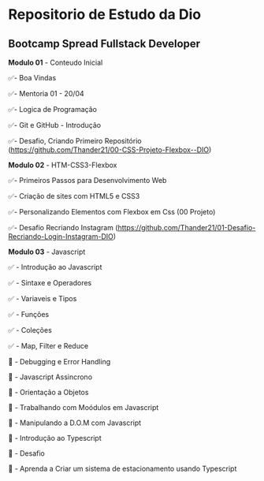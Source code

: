 # Repositorio de Estudo da Dio

## Bootcamp Spread Fullstack Developer

**Modulo 01** - Conteudo Inicial

:white_check_mark:- Boa Vindas

:white_check_mark:- Mentoria 01 - 20/04

:white_check_mark:- Logica de Programação

:white_check_mark:- Git e GitHub - Introdução

:white_check_mark:- Desafio, Criando Primeiro Repositório (https://github.com/Thander21/00-CSS-Projeto-Flexbox--DIO)

**Modulo 02** - HTM-CSS3-Flexbox

:white_check_mark:- Primeiros Passos para Desenvolvimento Web

:white_check_mark:- Criação de sites com HTML5 e CSS3

:white_check_mark:- Personalizando Elementos com Flexbox em Css (00 Projeto)

:white_check_mark:- Desafio Recriando Instagram (https://github.com/Thander21/01-Desafio-Recriando-Login-Instagram-DIO)

**Modulo 03** - Javascript

:white_check_mark: - Introdução ao Javascript

:white_check_mark: - Sintaxe e Operadores

:white_check_mark: - Variaveis e Tipos

:white_check_mark: - Funções

:white_check_mark: - Coleções

:white_check_mark: - Map, Filter e Reduce

:black_square_button: - Debugging e Error Handling

:black_square_button: - Javascript Assincrono

:black_square_button: - Orientação a Objetos

:black_square_button: - Trabalhando com Moódulos em Javascript

:black_square_button: - Manipulando a D.O.M com Javascript

:black_square_button: - Introdução ao Typescript

:black_square_button: - Desafio

:black_square_button: - Aprenda a Criar um sistema de estacionamento usando Typescript
